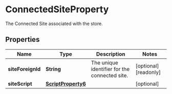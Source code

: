 

# ConnectedSiteProperty

The Connected Site associated with the store.

## Properties

| Name | Type | Description | Notes |
|------------ | ------------- | ------------- | -------------|
|**siteForeignId** | **String** | The unique identifier for the connected site. |  [optional] [readonly] |
|**siteScript** | [**ScriptProperty6**](ScriptProperty6.md) |  |  [optional] |



